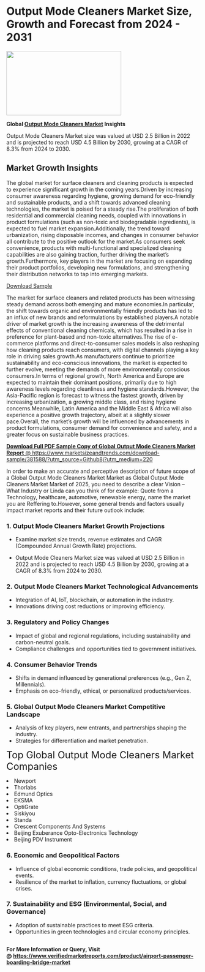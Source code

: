 <H1>Output Mode Cleaners Market Size, Growth and Forecast from 2024 - 2031</H1><img class="aligncenter size-medium wp-image-584254" src="https://thirdeyenews.in/wp-content/uploads/2024/09/Global-Market-Research-300x168.jpeg" alt="" width="300" height="168" /><p><strong>Global&nbsp;<a href="https://www.marketsizeandtrends.com/download-sample/381588/?utm_source=Github8j?utm_medium=220">Output Mode Cleaners Market</a> Insights</strong></p><p>Output Mode Cleaners Market size was valued at USD 2.5 Billion in 2022 and is projected to reach USD 4.5 Billion by 2030, growing at a CAGR of 8.3% from 2024 to 2030.</p><p><h2>Market Growth Insights</h2> <p>The global market for surface cleaners and cleaning products is expected to experience significant growth in the coming years.Driven by increasing consumer awareness regarding hygiene, growing demand for eco-friendly and sustainable products, and a shift towards advanced cleaning technologies, the market is poised for a steady rise.The proliferation of both residential and commercial cleaning needs, coupled with innovations in product formulations (such as non-toxic and biodegradable ingredients), is expected to fuel market expansion.Additionally, the trend toward urbanization, rising disposable incomes, and changes in consumer behavior all contribute to the positive outlook for the market.As consumers seek convenience, products with multi-functional and specialized cleaning capabilities are also gaining traction, further driving the market’s growth.Furthermore, key players in the market are focusing on expanding their product portfolios, developing new formulations, and strengthening their distribution networks to tap into emerging markets.</p> <p><a href="#">Download Sample</a></p> <p>The market for surface cleaners and related products has been witnessing steady demand across both emerging and mature economies.In particular, the shift towards organic and environmentally friendly products has led to an influx of new brands and reformulations by established players.A notable driver of market growth is the increasing awareness of the detrimental effects of conventional cleaning chemicals, which has resulted in a rise in preference for plant-based and non-toxic alternatives.The rise of e-commerce platforms and direct-to-consumer sales models is also reshaping how cleaning products reach consumers, with digital channels playing a key role in driving sales growth.As manufacturers continue to prioritize sustainability and eco-conscious innovations, the market is expected to further evolve, meeting the demands of more environmentally conscious consumers.In terms of regional growth, North America and Europe are expected to maintain their dominant positions, primarily due to high awareness levels regarding cleanliness and hygiene standards.However, the Asia-Pacific region is forecast to witness the fastest growth, driven by increasing urbanization, a growing middle class, and rising hygiene concerns.Meanwhile, Latin America and the Middle East & Africa will also experience a positive growth trajectory, albeit at a slightly slower pace.Overall, the market’s growth will be influenced by advancements in product formulations, consumer demand for convenience and safety, and a greater focus on sustainable business practices.</p> <p><a href="#"></p><p><span class=""><strong>Download Full PDF Sample Copy of Global Output Mode Cleaners Market Report</strong> @ <a href="https://www.marketsizeandtrends.com/download-sample/381588/?utm_source=Github8j?utm_medium=220" target="_blank">https://www.marketsizeandtrends.com/download-sample/381588/?utm_source=Github8j?utm_medium=220</a></span></p><p>In order to make an accurate and perceptive description of future scope of a Global&nbsp;Output Mode Cleaners Market Market as Global&nbsp;Output Mode Cleaners Market Market of 2025, you need to describe a clear Vision &ndash; What Industry or Linda can you think of for example: Quote from a Technology, healthcare, automotive, renewable energy, name the market you are Reffering to.However, some general trends and factors usually impact market reports and their future outlook include:</p><h3>1.&nbsp;<strong>Output Mode Cleaners Market Growth Projections</strong></h3><ul><li>Examine market size trends, revenue estimates and CAGR (Compounded Annual Growth Rate) projections.</li><li><p>Output Mode Cleaners Market size was valued at USD 2.5 Billion in 2022 and is projected to reach USD 4.5 Billion by 2030, growing at a CAGR of 8.3% from 2024 to 2030.</p></li></ul><h3>2.&nbsp;<strong>Output Mode Cleaners Market Technological Advancements</strong></h3><ul><li>Integration of AI, IoT, blockchain, or automation in the industry.</li><li>Innovations driving cost reductions or improving efficiency.</li></ul><h3>3.&nbsp;<strong>Regulatory and Policy Changes</strong></h3><ul><li>Impact of global and regional regulations, including sustainability and carbon-neutral goals.</li><li>Compliance challenges and opportunities tied to government initiatives.</li></ul><h3>4.&nbsp;<strong>Consumer Behavior Trends</strong></h3><ul><li>Shifts in demand influenced by generational preferences (e.g., Gen Z, Millennials).</li><li>Emphasis on eco-friendly, ethical, or personalized products/services.</li></ul><h3>5.&nbsp;<strong>Global Output Mode Cleaners Market Competitive Landscape</strong></h3><ul><li>Analysis of key players, new entrants, and partnerships shaping the industry.</li><li>Strategies for differentiation and market penetration.</li></ul><p data-pm-slice="1 1 []"><span style="color: inherit; font-family: inherit; font-size: 25px;">Top Global Output Mode Cleaners Market Companies</span></p><div class="" data-test-id=""><p><li>Newport</li><li> Thorlabs</li><li> Edmund Optics</li><li> EKSMA</li><li> OptiGrate</li><li> Siskiyou</li><li> Standa</li><li> Crescent Components And Systems</li><li> Beijing Exuberance Opto-Electronics Technology</li><li> Beijing PDV Instrument</li></p></div><h3>6.&nbsp;<strong>Economic and Geopolitical Factors</strong></h3><ul><li>Influence of global economic conditions, trade policies, and geopolitical events.</li><li>Resilience of the market to inflation, currency fluctuations, or global crises.</li></ul><h3>7.&nbsp;<strong>Sustainability and ESG (Environmental, Social, and Governance)</strong></h3><ul><li>Adoption of sustainable practices to meet ESG criteria.</li><li>Opportunities in green technologies and circular economy principles.</li></ul><h2><strong style="font-size: 14px;">For More Information or Query, Visit @&nbsp;</strong><a style="background-color: #ffffff; font-size: 14px;" href="https://www.marketsizeandtrends.com/report/output-mode-cleaners-market/" target="_blank">https://www.verifiedmarketreports.com/product/airport-passenger-boarding-bridge-market</a></h2>